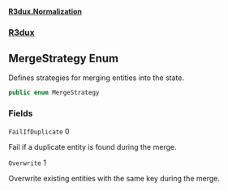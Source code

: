 #### [R3dux.Normalization](R3dux.Normalization.md 'R3dux.Normalization')
### [R3dux](R3dux.Normalization.md#R3dux 'R3dux')

## MergeStrategy Enum

Defines strategies for merging entities into the state.

```csharp
public enum MergeStrategy
```
### Fields

<a name='R3dux.MergeStrategy.FailIfDuplicate'></a>

`FailIfDuplicate` 0

Fail if a duplicate entity is found during the merge.

<a name='R3dux.MergeStrategy.Overwrite'></a>

`Overwrite` 1

Overwrite existing entities with the same key during the merge.